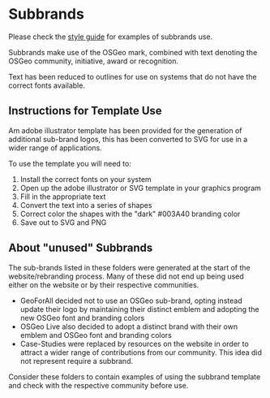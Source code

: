 # Subbrands

Please check the [style guide](styleguide-osgeo.pdf) for examples of subbrands use.

Subbrands make use of the OSGeo mark, combined with text denoting the OSGeo community, initiative, award or recognition.

Text has been reduced to outlines for use on systems that do not have the correct fonts available. 

## Instructions for Template Use

Am adobe illustrator template has been provided for the generation of additional sub-brand logos, this has been converted to SVG for use in a wider range of applications.

To use the template you will need to:

1. Install the correct fonts on your system
2. Open up the adobe illustrator or SVG template in your graphics program
3. Fill in the appropriate text
4. Convert the text into a series of shapes
5. Correct color the shapes with the "dark" #003A40 branding color
6. Save out to SVG and PNG

## About "unused" Subbrands

The sub-brands listed in these folders were generated at the start of the website/rebranding process. Many of these did not end up being used either on the website or by their respective communities.

* GeoForAll decided not to use an OSGeo sub-brand, opting instead update their logo by maintaining their distinct emblem and adopting the new OSGeo font and branding colors
* OSGeo Live also decided to adopt a distinct brand with their own emblem and OSGeo font and branding colors
* Case-Studies were replaced by resources on the website in order to attract a wider range of contributions from our community. This idea did not represent require a subbrand.

Consider these folders to contain examples of using the subbrand template and check with the respective community before use.